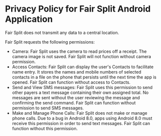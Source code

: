 Privacy Policy for Fair Split Android Application
=================================================

Fair Split does not transmit any data to a central location.

Fair Split requests the following permissions:
- Camera: Fair Split uses the camera to read prices off a receipt. The camera image is not saved. Fair Split will not function without camera permission.
- Access Contacts: Fair Split can display the user's Contacts to facilitate name entry. It stores the names and mobile numbers of selected contacts in a file on the phone that persists until the next time the app is opened. Fair Split can function without access to Contacts.
- Send and View SMS messages: Fair Split uses this permission to send other payers a text message containing their own assigned total. No messages are sent without the user reviewing the message and confirming the send command. Fair Split can function without permission to send SMS messages.
- Make and Manage Phone Calls: Fair Split does not make or manage phone calls. Due to a bug in Android 8.0, apps using Android 8.0 must receive this permission in order to send text messages. Fair Split can function without this permission.

